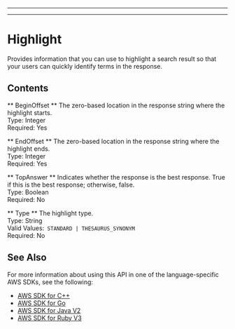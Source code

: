 --------

--------

# Highlight<a name="API_Highlight"></a>

Provides information that you can use to highlight a search result so that your users can quickly identify terms in the response\.

## Contents<a name="API_Highlight_Contents"></a>

 ** BeginOffset **   <a name="Kendra-Type-Highlight-BeginOffset"></a>
The zero\-based location in the response string where the highlight starts\.  
Type: Integer  
Required: Yes

 ** EndOffset **   <a name="Kendra-Type-Highlight-EndOffset"></a>
The zero\-based location in the response string where the highlight ends\.  
Type: Integer  
Required: Yes

 ** TopAnswer **   <a name="Kendra-Type-Highlight-TopAnswer"></a>
Indicates whether the response is the best response\. True if this is the best response; otherwise, false\.  
Type: Boolean  
Required: No

 ** Type **   <a name="Kendra-Type-Highlight-Type"></a>
The highlight type\.   
Type: String  
Valid Values:` STANDARD | THESAURUS_SYNONYM`   
Required: No

## See Also<a name="API_Highlight_SeeAlso"></a>

For more information about using this API in one of the language\-specific AWS SDKs, see the following:
+  [ AWS SDK for C\+\+](https://docs.aws.amazon.com/goto/SdkForCpp/kendra-2019-02-03/Highlight) 
+  [ AWS SDK for Go](https://docs.aws.amazon.com/goto/SdkForGoV1/kendra-2019-02-03/Highlight) 
+  [ AWS SDK for Java V2](https://docs.aws.amazon.com/goto/SdkForJavaV2/kendra-2019-02-03/Highlight) 
+  [ AWS SDK for Ruby V3](https://docs.aws.amazon.com/goto/SdkForRubyV3/kendra-2019-02-03/Highlight) 